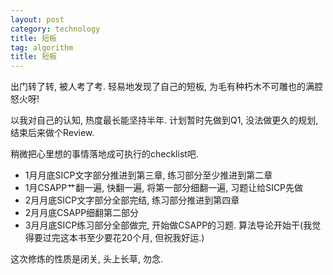 ```yaml
---
layout: post
category: technology
title: 短板
tag: algorithm
title: 短板
---
```




出门转了转, 被人考了考.
轻易地发现了自己的短板,
为毛有种朽木不可雕也的满腔怒火呀!

以我对自己的认知, 热度最长能坚持半年.
计划暂时先做到Q1, 没法做更久的规划, 结束后来做个Review.

稍微把心里想的事情落地成可执行的checklist吧.

* 1月月底SICP文字部分推进到第三章, 练习部分至少推进到第二章
* 1月CSAPP艹翻一遍, 快翻一遍, 将第一部分细翻一遍, 习题让给SICP先做
* 2月月底SICP文字部分全部完结, 练习部分推进到第四章
* 2月月底CSAPP细翻第二部分
* 3月月底SICP练习部分全部做完, 开始做CSAPP的习题. 算法导论开始干(我觉得要过完这本书至少要花20个月, 但祝我好运.)

这次修炼的性质是闭关, 头上长草, 勿念.
